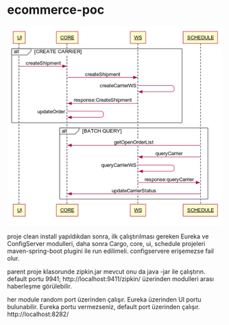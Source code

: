 # ecommerce-poc


![alt text](https://github.com/cmv-teknoloji/ecommerce-poc/blob/master/Tcell_ECommerce.png)


proje clean install yapıldıkdan sonra,
ilk çalıştırılması gereken Eureka ve ConfigServer modulleri,
daha sonra Cargo, core, ui, schedule projeleri maven-spring-boot plugini ile run edilimeli. configservere erişemezse fail olur.


parent proje klasorunde zipkin.jar mevcut onu da java -jar ile çalıştırın. default portu 9941;
http://localhost:9411/zipkin/ üzerinden modulleri arası haberleşme görülebilir.

her module random port üzerinden çalışır. Eureka üzerinden UI portu bulunabilir.
Eureka portu vermezseniz, default port üzerinden çalışır.
http://localhost:8282/